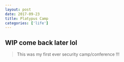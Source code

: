 ```yaml
---
layout: post
date: 2017-09-23
title: Platypus Camp
categories: ['life']
---
```


## WIP come back later lol

> This was my first ever security camp/conference !!!  
